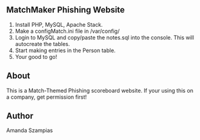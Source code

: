 ## MatchMaker Phishing Website

1. Install PHP, MySQL, Apache Stack.<br />
2. Make a configMatch.ini file in /var/config/<br />
3. Login to MySQL and copy/paste the notes.sql into the console. This will autocreate the tables.<br />
4. Start making entries in the Person table.<br />
5. Your good to go!<br />

## About
This is a Match-Themed Phishing scoreboard website. If your using this on a company, get permission first!


## Author
Amanda Szampias
